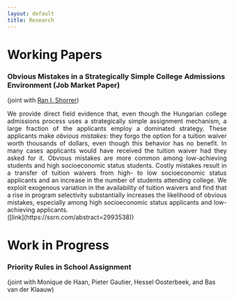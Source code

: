 ```yaml
---
layout: default
title: Research
---
```


# Working Papers
### Obvious Mistakes in a Strategically Simple College Admissions Environment (Job Market Paper)
(joint with [Ran I. Shorrer](http://rshorrer.weebly.com/))

<div style="text-align: justify"> We provide direct field evidence that, even though the Hungarian college admissions process uses a strategically simple assignment mechanism, a large fraction of the applicants employ a dominated strategy. These applicants make <i>obvious mistakes</i>: they forgo the option for a tuition waiver worth thousands of dollars, even though this behavior has no benefit. In many cases applicants would have received the tuition waiver had they asked for it. Obvious mistakes are more common among low-achieving students and high socioeconomic status students. Costly mistakes result in a transfer of tuition waivers from high- to low socioeconomic status applicants and an increase in the number of students attending college. We exploit exogenous variation in the availability of tuition waivers and find that a rise in program selectivity substantially increases the likelihood of obvious mistakes, especially among high socioeconomic status applicants and low-achieving applicants. </div> ([link](https://ssrn.com/abstract=2993538)) 

# Work in Progress
### Priority Rules in School Assignment
(joint with Monique de Haan, Pieter Gautier, Hessel Oosterbeek, and Bas van der Klaauw)

